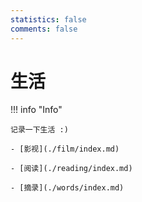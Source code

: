 ```yaml
---
statistics: false
comments: false
---
```


# 生活

!!! info "Info"

    记录一下生活 :)

    - [影视](./film/index.md)

    - [阅读](./reading/index.md) 

    - [摘录](./words/index.md)
